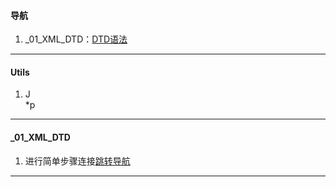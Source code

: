 #### 导航  
1. _01_XML_DTD：[DTD语法](#user-content-_01_xml_dtd)  
----
#### Utils  
1. J   
*p  
----
#### _01_XML_DTD  
1. 进行简单步骤连接[跳转导航](#user-content-导航)  
----